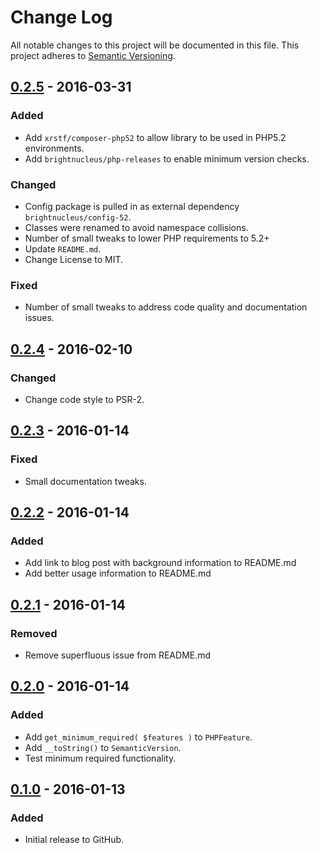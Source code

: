 # Change Log
All notable changes to this project will be documented in this file.
This project adheres to [Semantic Versioning](http://semver.org/).

## [0.2.5] - 2016-03-31
### Added
- Add `xrstf/composer-php52` to allow library to be used in PHP5.2 environments.
- Add `brightnucleus/php-releases` to enable minimum version checks.

### Changed
- Config package is pulled in as external dependency `brightnucleus/config-52`.
- Classes were renamed to avoid namespace collisions.
- Number of small tweaks to lower PHP requirements to 5.2+
- Update `README.md`.
- Change License to MIT.

### Fixed
- Number of small tweaks to address code quality and documentation issues.

## [0.2.4] - 2016-02-10
### Changed
- Change code style to PSR-2.

## [0.2.3] - 2016-01-14
### Fixed
- Small documentation tweaks.

## [0.2.2] - 2016-01-14
### Added
- Add link to blog post with background information to README.md
- Add better usage information to README.md

## [0.2.1] - 2016-01-14
### Removed
- Remove superfluous issue from README.md

## [0.2.0] - 2016-01-14
### Added
- Add `get_minimum_required( $features )` to `PHPFeature`.
- Add `__toString()` to `SemanticVersion`.
- Test minimum required functionality.

## [0.1.0] - 2016-01-13
### Added
- Initial release to GitHub.

[0.2.5]: https://github.com/brightnucleus/phpfeature/compare/v0.2.4...v0.2.5
[0.2.4]: https://github.com/brightnucleus/phpfeature/compare/v0.2.3...v0.2.4
[0.2.3]: https://github.com/brightnucleus/phpfeature/compare/v0.2.2...v0.2.3
[0.2.2]: https://github.com/brightnucleus/phpfeature/compare/v0.2.1...v0.2.2
[0.2.1]: https://github.com/brightnucleus/phpfeature/compare/v0.2.0...v0.2.1
[0.2.0]: https://github.com/brightnucleus/phpfeature/compare/v0.1.0...v0.2.0
[0.1.0]: https://github.com/brightnucleus/phpfeature/compare/v0.0.0...v0.1.0
